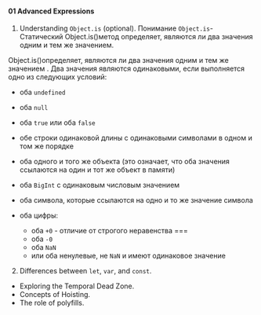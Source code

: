 #### 01 Advanced Expressions

1. Understanding `Object.is` (optional).
   Понимание `Object.is`- Статический Object.is()метод определяет, являются ли два значения одним и тем же значением.

Object.is()определяет, являются ли два значения одним и тем же значением . Два значения являются одинаковыми, если выполняется одно из следующих условий:

- оба `undefined`
- оба `null`
- оба `true` или оба `false`
- обе строки одинаковой длины с одинаковыми символами в одном и том же порядке
- оба одного и того же объекта (это означает, что оба значения ссылаются на один и тот же объект в памяти)
- оба `BigInt` с одинаковым числовым значением
- оба символа, которые ссылаются на одно и то же значение символа
- оба цифры:

  - оба `+0` - отличие от строгого неравенства ===
  - оба `-0`
  - оба `NaN`
  - или оба ненулевые, не `NaN` и имеют одинаковое значение

2. Differences between `let`, `var`, and `const`.

- Exploring the Temporal Dead Zone.
- Concepts of Hoisting.
- The role of polyfills.
